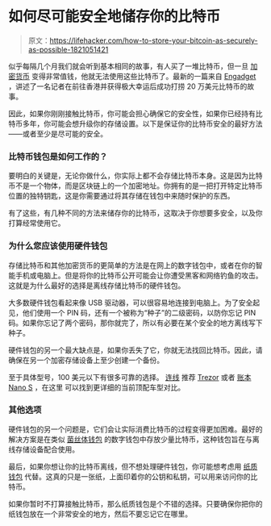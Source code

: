 # 如何尽可能安全地储存你的比特币

> 原文：<https://lifehacker.com/how-to-store-your-bitcoin-as-securely-as-possible-1821051421>

似乎每隔几个月我们就会听到基本相同的故事，有人买了一堆比特币，但一旦 [加密货币](https://twocents.lifehacker.com/what-you-should-know-about-cryptocurrency-1797516688) 变得非常值钱，他就无法使用这些比特币了。最新的一篇来自 [Engadget](https://www.engadget.com/2017/12/05/how-not-to-store-your-bitcoins/) ，讲述了一名记者在前往香港并获得极大幸运后成功打捞 20 万美元比特币的故事。



因此，如果你刚刚接触比特币，你可能会担心确保它的安全性，如果你已经持有比特币多年，你可能会想升级你的存储设置。以下是保证你的比特币安全的最好方法——或者至少是尽可能的安全。

### 比特币钱包是如何工作的？

要明白的关键是，无论你做什么，你实际上都不会存储比特币本身。这是因为比特币不是一个物体，而是区块链上的一个加密地址。你拥有的是一把打开特定比特币位置的独特钥匙，这是你需要通过将其存储在钱包中来随时保护的东西。

有了这些，有几种不同的方法来储存你的比特币，这取决于你想要多安全，以及你打算经常使用它。

### 为什么您应该使用硬件钱包

存储比特币和其他加密货币的更简单的方法是在网上的数字钱包中，或者在你的智能手机或电脑上。但是将你的比特币公开可能会让你遭受黑客和网络钓鱼的攻击。这就是为什么最好的选择是离线存储比特币的硬件钱包。

大多数硬件钱包看起来像 USB 驱动器，可以很容易地连接到电脑上。为了安全起见，他们使用一个 PIN 码，还有一个被称为“种子”的二级密码，以防你忘记 PIN 码。如果你忘记了两个密码，那你就完了，所以有必要在某个安全的地方离线写下种子。

硬件钱包的另一个最大缺点是，如果你丢失了它，你就无法找回比特币。因此，请确保在另一个加密存储设备上至少创建一个备份。

至于具体型号，100 美元以下有很多可靠的选择。 [连线](https://www.wired.com/story/how-to-keep-bitcoin-safe-and-secure/) 推荐 [Trezor](https://trezor.io/) 或者 [账本 Nano S](https://www.ledgerwallet.com/products/ledger-nano-s) ，在这里 可以找到更详细的当前顶配车型对比。

### 其他选项

硬件钱包的另一个问题是，它们会让实际消费比特币的过程变得更加困难。最好的解决方案是在类似 [菌丝体钱包](https://wallet.mycelium.com/) 的数字钱包中存放少量比特币，这种钱包旨在与离线存储设备配合使用。

最后，如果你想让你的比特币离线，但不想处理硬件钱包，你可能想考虑用 [纸质钱包](https://blockgeeks.com/guides/paper-wallet-guide/) 代替。这真的只是一张纸，上面印着你的公钥和私钥，可以用来访问你的比特币。

如果你暂时不打算接触比特币，那么纸质钱包是个不错的选择。只要确保你把你的纸钱包放在一个非常安全的地方，然后不要忘记它在哪里。